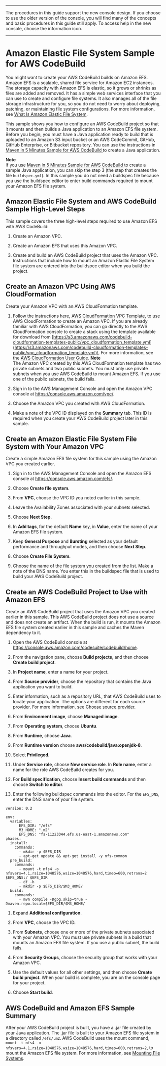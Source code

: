 --------

 The procedures in this guide support the new console design\. If you choose to use the older version of the console, you will find many of the concepts and basic procedures in this guide still apply\. To access help in the new console, choose the information icon\.

--------

# Amazon Elastic File System Sample for AWS CodeBuild<a name="sample-efs"></a>

 You might want to create your AWS CodeBuild builds on Amazon EFS\. Amazon EFS is a scalable, shared file service for Amazon EC2 instances\. The storage capacity with Amazon EFS is elastic, so it grows or shrinks as files are added and removed\. It has a simple web services interface that you can use to create and configure file systems\. It also manages all of the file storage infrastructure for you, so you do not need to worry about deploying, patching, or maintaining file system configurations\. For more information, see [What Is Amazon Elastic File System](https://docs.aws.amazon.com/efs/latest/ug/whatisefs.html)\. 

 This sample shows you how to configure an AWS CodeBuild project so that it mounts and then builds a Java application to an Amazon EFS file system\. Before you begin, you must have a Java application ready to build that is uploaded to an Amazon S3 input bucket or an AWS CodeCommit, GitHub, GitHub Enterprise, or Bitbucket repository\. You can use the instructions in [Maven in 5 Minutes Sample for AWS CodeBuild ](sample-maven-5m.md) to create a Java application\. 

**Note**  
 If you use [Maven in 5 Minutes Sample for AWS CodeBuild ](sample-maven-5m.md) to create a sample Java application, you can skip the step 3 \(the step that creates the file `buildspec.yml`\)\. In this sample you do not need a buildspec file because you use the buildspec editor to enter build commands required to mount your Amazon EFS file system\. 

## Amazon Elastic File System and AWS CodeBuild Sample High\-Level Steps<a name="sample-efs-high-level-steps"></a>

 This sample covers the three high\-level steps required to use Amazon EFS with AWS CodeBuild: 

1.  Create an Amazon VPC\. 

1.  Create an Amazon EFS that uses this Amazon VPC\. 

1.  Create and build an AWS CodeBuild project that uses the Amazon VPC\. Instructions that include how to mount an Amazon Elastic File System file system are entered into the buildspec editor when you build the project\. 

## Create an Amazon VPC Using AWS CloudFormation<a name="sample-efs-create-vpc"></a>

 Create your Amazon VPC with an AWS CloudFormation template\. 

1.  Follow the instructions here, [AWS CloudFormation VPC Template](cloudformation-vpc-template.md), to use AWS CloudFormation to create an Amazon VPC\. If you are already familiar with AWS CloudFormation, you can go directly to the AWS CloudFormation console to create a stack using the template available for download from [https://s3.amazonaws.com/codebuild-cloudformation-templates-public/vpc_cloudformation_template.yml](https://s3.amazonaws.com/codebuild-cloudformation-templates-public/vpc_cloudformation_template.yml)\. For more information, see the [AWS CloudFormation User Guide](https://docs.aws.amazon.com/AWSCloudFormation/latest/UserGuide//Welcome.html)\. 
**Note**  
 The Amazon VPC created by this AWS CloudFormation template has two private subnets and two public subnets\. You must only use private subnets when you use AWS CodeBuild to mount Amazon EFS\. If you use one of the public subnets, the build fails\. 

1. Sign in to the AWS Management Console and open the Amazon VPC console at [https://console\.aws\.amazon\.com/vpc/](https://console.aws.amazon.com/vpc/)\.

1.  Choose the Amazon VPC you created with AWS CloudFormation\. 

1.  Make a note of the VPC ID displayed on the **Summary** tab\. This ID is required when you create your AWS CodeBuild project later in this sample\. 

## Create an Amazon Elastic File System File System with Your Amazon VPC<a name="sample-efs-create-efs"></a>

 Create a simple Amazon EFS file system for this sample using the Amazon VPC you created earlier\. 

1. Sign in to the AWS Management Console and open the Amazon EFS console at [ https://console\.aws\.amazon\.com/efs/](https://console.aws.amazon.com/efs/)\.

1.  Choose **Create file system**\. 

1.  From **VPC**, choose the VPC ID you noted earlier in this sample\. 

1.  Leave the Availability Zones associated with your subnets selected\. 

1.  Choose **Next Step**\. 

1.  In **Add tags**, for the default **Name** key, in **Value**, enter the name of your Amazon EFS file system\. 

1.  Keep **General Purpose** and **Bursting** selected as your default performance and throughput modes, and then choose **Next Step**\. 

1.  Choose **Create File System**\. 

1. Choose the name of the file system you created from the list\. Make a note of the DNS name\. You enter this in the buildspec file that is used to build your AWS CodeBuild project\. 

## Create an AWS CodeBuild Project to Use with Amazon EFS<a name="sample-efs-create-acb"></a>

 Create an AWS CodeBuild project that uses the Amazon VPC you created earlier in this sample\. This AWS CodeBuild project does not use a source and does not create an artifact\. When the build is run, it mounts the Amazon EFS file system created earlier in this sample and caches the Maven dependency to it\. 

1. Open the AWS CodeBuild console at [https://console\.aws\.amazon\.com/codesuite/codebuild/home](https://console.aws.amazon.com/codesuite/codebuild/home)\.

1.  From the navigation pane, choose **Build projects**, and then choose **Create build project**\. 

1.  In **Project name**, enter a name for your project\. 

1.  From **Source provider**, choose the repository that contains the Java application you want to build\. 

1.  Enter information, such as a repository URL, that AWS CodeBuild uses to locate your application\. The options are different for each source provider\. For more information, see [Choose source provider](create-project.md#create-project-source-provider)\. 

1.  From **Environment image**, choose **Managed image**\. 

1.  From **Operating system**, choose **Ubuntu**\. 

1.  From **Runtime**, choose **Java**\. 

1.  From **Runtime version** choose **aws/codebuild/java:openjdk\-8**\. 

1.  Select **Privileged**\. 

1.  Under **Service role**, choose **New service role**\. In **Role name**, enter a name for the role AWS CodeBuild creates for you\. 

1.  For **Build specification**, choose **Insert build commands** and then choose **Switch to editor**\. 

1.  Enter the following buildspec commands into the editor\. For the `EFS_DNS`, enter the DNS name of your file system\. 

   ```
   version: 0.2
   
   env:
     variables:
         EFS_DIR: "/efs"
         M3_HOME: ".m2"
         EFS_DNS: "fs-11223344.efs.us-east-1.amazonaws.com"
   phases:
     install:
       commands:
         - mkdir -p $EFS_DIR
         - apt-get update && apt-get install -y nfs-common
     pre_build:
       commands:
         - mount -t nfs4 -o nfsvers=4.1,rsize=1048576,wsize=1048576,hard,timeo=600,retrans=2 $EFS_DNS:/ $EFS_DIR
         - df -h
         - mkdir -p $EFS_DIR/$M3_HOME/
     build:
       commands:
         - mvn compile -Dgpg.skip=true -Dmaven.repo.local=$EFS_DIR/$M3_HOME/
   ```

1. Expand **Additional configuration**\.

1.  From **VPC**, choose the VPC ID\. 

1.  From **Subnets**, choose one or more of the private subnets associated with your Amazon VPC\. You must use private subnets in a build that mounts an Amazon EFS file system\. If you use a public subnet, the build fails\. 

1.  From **Security Groups**, choose the security group that works with your Amazon VPC\. 

1.  Use the default values for all other settings, and then choose **Create build project**\. When your build is complete, you are on the console page for your project\. 

1.  Choose **Start build**\. 

## AWS CodeBuild and Amazon EFS Sample Summary<a name="sample-efs-summary"></a>

 After your AWS CodeBuild project is built, you have a \.jar file created by your Java application\. The \.jar file is built to your Amazon EFS file system in a directory called `/efs/.m2`\. AWS CodeBuild uses the mount command, `mount -t nfs4 -o nfsvers=4.1,rsize=1048576,wsize=1048576,hard,timeo=600,retrans=2`, to mount the Amazon EFS file system\. For more information, see [Mounting File Systems](https://docs.aws.amazon.com/efs/latest/ug/mounting-fs.html)\. 